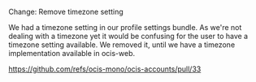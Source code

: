 Change: Remove timezone setting

We had a timezone setting in our profile settings bundle. As we're not dealing with a timezone yet
it would be confusing for the user to have a timezone setting available. We removed it, until we
have a timezone implementation available in ocis-web.

https://github.com/refs/ocis-mono/ocis-accounts/pull/33
